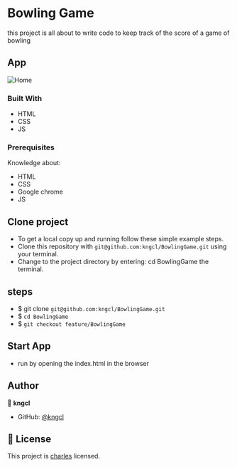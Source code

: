 # Bowling Game

this project is all about to write code to keep track of the score of a game of bowling

## App

![Home](assets/images/Screenshot%20from%202022-12-30%2023-51-51.png.png)

### Built With

- HTML
- CSS
- JS

### Prerequisites

Knowledge about:

- HTML
- CSS
- Google chrome
- JS

## Clone project

- To get a local copy up and running follow these simple example steps.
- Clone this repository with `git@github.com:kngcl/BowlingGame.git` using your terminal.
- Change to the project directory by entering: cd BowlingGame the terminal.

## steps

- $ git clone `git@github.com:kngcl/BowlingGame.git`
- $ `cd BowlingGame`
- $ `git checkout feature/BowlingGame`

## Start App

- run by opening the index.html in the browser

## Author

👤 **kngcl**

- GitHub: [@kngcl](git@github.com:kngcl/BowlingGame.git)

## 📝 License

This project is [charles](./LICENSE) licensed.
